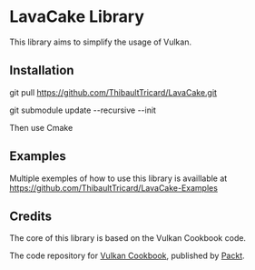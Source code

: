# LavaCake Library

This library aims to simplify the usage of Vulkan.

## Installation

git pull https://github.com/ThibaultTricard/LavaCake.git

git submodule update --recursive --init

Then use Cmake

## Examples

Multiple exemples of how to use this library is availlable at https://github.com/ThibaultTricard/LavaCake-Examples

## Credits

The core of this library is based on the Vulkan Cookbook code.  

The code repository for [Vulkan Cookbook](https://www.packtpub.com/game-development/vulkan-cookbook?utm_source=github&utm_medium=repository&utm_campaign=9781786468154), published by [Packt](https://www.packtpub.com/).
